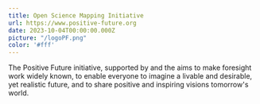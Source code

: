 ```yaml
---
title: Open Science Mapping Initiative
url: https://www.positive-future.org
date: 2023-10-04T00:00:00.000Z
picture: "/logoPF.png"
color: '#fff'
---
```

The Positive Future initiative, supported by  and the  aims to make foresight work widely known, to enable everyone to imagine a livable and desirable, yet realistic future, and to share positive and inspiring visions tomorrow's world.
